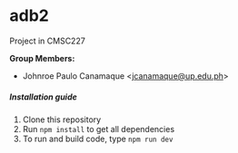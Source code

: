 # adb2

Project in CMSC227


**Group Members:**
- Johnroe Paulo Canamaque <<jcanamaque@up.edu.ph>>


##### Installation guide

1. Clone this repository
2. Run `npm install` to get all dependencies
3. To run and build code, type `npm run dev`

